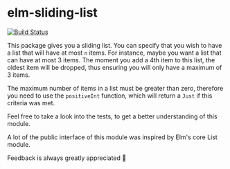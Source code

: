 # elm-sliding-list

[![Build Status](https://travis-ci.org/fdbeirao/elm-sliding-list.svg?branch=master)](https://travis-ci.org/fdbeirao/elm-sliding-list)

This package gives you a sliding list. You can specify that you wish to have a list that will have at most `n` items. For instance, maybe you want a list that can have at most 3 items. The moment you add a 4th item to this list, the oldest item will be dropped, thus ensuring you will only have a maximum of 3 items.

The maximum number of items in a list must be greater than zero, therefore you need to use the `positiveInt` function, which will return a `Just` if this criteria was met.

Feel free to take a look into the tests, to get a better understanding of this module.

A lot of the public interface of this module was inspired by Elm's core List module.

Feedback is always greatly appreciated 🙂